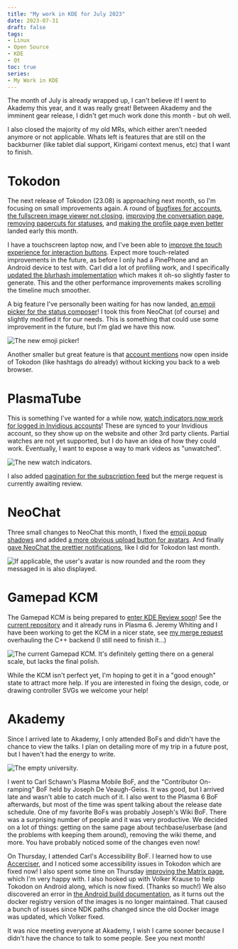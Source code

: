 ```yaml
---
title: "My work in KDE for July 2023"
date: 2023-07-31
draft: false
tags:
- Linux
- Open Source
- KDE
- Qt
toc: true
series:
- My Work in KDE
---
```


The month of July is already wrapped up, I can't believe it! I went to Akademy this year, and it was really great! Between Akademy and the imminent gear release, I didn't get much work done this month - but oh well.

I also closed the majority of my old MRs, which either aren't needed anymore or
not applicable. Whats left is features that are still on the backburner (like tablet dial support,
Kirigami context menus, etc) that I want to finish.

# Tokodon

The next release of Tokodon (23.08) is approaching next month, so I'm focusing on small improvements again. A round of [bugfixes for accounts](https://invent.kde.org/network/tokodon/-/merge_requests/283), [the fullscreen image viewer not closing](https://invent.kde.org/network/tokodon/-/merge_requests/284), [improving the conversation page](https://invent.kde.org/network/tokodon/-/merge_requests/285), [removing papercuts for statuses](https://invent.kde.org/network/tokodon/-/merge_requests/286), and [making the profile page even better](https://invent.kde.org/network/tokodon/-/merge_requests/287) landed early this month.

I have a touchscreen laptop now, and I've been able to [improve the touch experience for interaction buttons](https://invent.kde.org/network/tokodon/-/merge_requests/291). Expect more touch-related improvements in the future, as before I only had a PinePhone and an Android device to test with. Carl did a lot of profiling work, and I specifically [updated the blurhash implementation](https://invent.kde.org/network/tokodon/-/merge_requests/294) which makes it oh-so slightly faster to generate. This and the other performance improvements makes scrolling the timeline much smoother.

A big feature I've personally been waiting for has now landed, [an emoji picker for the status composer](https://invent.kde.org/network/tokodon/-/merge_requests/304)! I took this from NeoChat (of course) and slightly modified it for our needs. This is something that could use some improvement in the future, but I'm glad we have this now.

![The new emoji picker!](emoji-picker.webp)

Another smaller but great feature is that [account mentions](https://invent.kde.org/network/tokodon/-/merge_requests/308) now open inside of Tokodon (like hashtags do already) without kicking you back to a web browser.

# PlasmaTube

This is something I've wanted for a while now, [watch indicators now work for
logged in Invidious accounts](https://invent.kde.org/multimedia/plasmatube/-/merge_requests/54)! These are synced to your Invidious account,
so they show up on the website and other 3rd party clients. Partial watches are not yet supported, but I do have an idea of how they could work. Eventually, I want to expose a
way to mark videos as "unwatched".

![The new watch indicators.](watch-indicators.webp)

I also added [pagination for the subscription feed](https://invent.kde.org/multimedia/plasmatube/-/merge_requests/52) but the merge request is currently awaiting review.

# NeoChat

Three small changes to NeoChat this month, I fixed the [emoji popup shadows](https://invent.kde.org/network/neochat/-/merge_requests/1101) and added [a more obvious upload button for avatars](https://invent.kde.org/network/neochat/-/merge_requests/1104). And finally [gave NeoChat the
prettier notifications](https://invent.kde.org/network/neochat/-/merge_requests/1103), like I did for Tokodon last month.

![If applicable, the user's avatar is now rounded and the room they messaged in is also displayed.](neochat-notifs.webp)

# Gamepad KCM

The Gamepad KCM is being prepared to [enter KDE Review soon](https://invent.kde.org/redstrate/gamepad-kcm/-/issues/1)! See the [current repository](https://invent.kde.org/redstrate/gamepad-kcm) and it already runs in Plasma 6. Jeremy
Whiting and I have been working to get the KCM in a nicer state, see [my merge request](https://invent.kde.org/redstrate/gamepad-kcm/-/merge_requests/18) overhauling the C++ backend (I still need to finish it...)

![The current Gamepad KCM. It's definitely getting there on a general scale, but lacks the final polish.](gamepad-kcm.webp)

While the KCM isn't perfect yet, I'm hoping to get it in a "good enough" state
to attract more help. If you are interested in fixing the design, code, or drawing
controller SVGs we welcome your help!

# Akademy

Since I arrived late to Akademy, I only attended BoFs and didn't have the chance to
view the talks. I plan on detailing more of my trip in a future post, but I
haven't had the energy to write.

![The empty university.](university.webp)

I went to Carl Schawn's Plasma Mobile BoF, and the "Contributor On-ramping" BoF held by Joseph De Veaugh-Geiss. It was good, but I arrived late and wasn't able to catch much of it. I also went to the Plasma 6 BoF afterwards, but most of the time was spent talking about the release date schedule. One of my favorite BoFs was probably Joseph's Wiki BoF. There was a surprising number of people and it was very productive. We decided on a lot of things: getting on the same page about techbase/userbase (and the problems with keeping them around), removing the wiki theme, and more. You have probably noticed some of the changes even now!

On Thursday, I attended Carl's Accessibility BoF. I learned how to use [Accerciser](https://gitlab.gnome.org/GNOME/accerciser), and I noticed some accessibility issues in Tokodon which are fixed now! I also spent some time on Thursday [improving the Matrix page](https://community.kde.org/Matrix), which I'm very happy with. I also hooked up with Volker Krause to help Tokodon on Android along, which is now fixed. (Thanks so much!) We also discovered an error in [the Android build documentation](https://develop.kde.org/docs/packaging/android/building_applications/), as it turns out the docker registry version of the images is no longer maintained. That caused a bunch of issues since NDK paths changed since the old Docker image was updated, which Volker fixed.

It was nice meeting everyone at Akademy, I wish I came sooner because I didn't have
the chance to talk to some people. See you next month!
